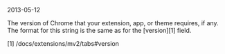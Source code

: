2013-05-12

The version of Chrome that your extension, app, or theme requires, if any. The format for this string is the same as for the \[version\]\[1\] field.

\[1\] /docs/extensions/mv2/tabs\#version
